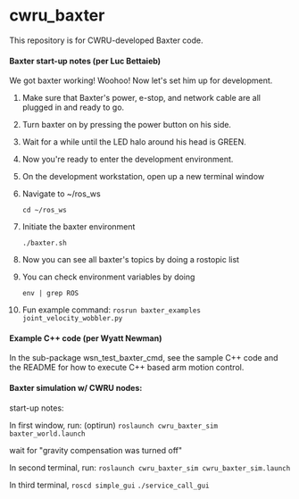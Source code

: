 # cwru_baxter
This repository is for CWRU-developed Baxter code.
 

#### Baxter start-up notes (per Luc Bettaieb)
We got baxter working! Woohoo! Now let's set him up for development.

1) Make sure that Baxter's power, e-stop, and network cable are all plugged in and ready to go.

2) Turn baxter on by pressing the power button on his side.

3) Wait for a while until the LED halo around his head is GREEN.

4) Now you're ready to enter the development environment.

5) On the development workstation, open up a new terminal window

6) Navigate to ~/ros_ws

    `cd ~/ros_ws`

7) Initiate the baxter environment

    `./baxter.sh`

8) Now you can see all baxter's topics by doing a rostopic list

9) You can check environment variables by doing

    `env | grep ROS`

10) Fun example command: `rosrun baxter_examples joint_velocity_wobbler.py`

#### Example C++ code (per Wyatt Newman)
In the sub-package wsn_test_baxter_cmd, see the sample C++ code and the README for how to execute 
C++ based arm motion control.

#### Baxter simulation w/ CWRU nodes:
start-up notes:

In first window, run:
(optirun) `roslaunch cwru_baxter_sim baxter_world.launch`

wait for "gravity compensation was turned off"

In second terminal, run:
`roslaunch cwru_baxter_sim cwru_baxter_sim.launch` 

In third terminal,
`roscd simple_gui`
`./service_call_gui`
